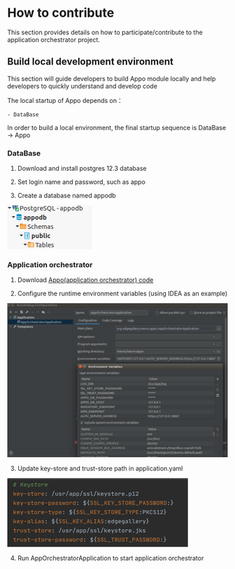 How to contribute
==========================

This section provides details on how to participate/contribute to the application orchestrator project. 

## Build local development environment

This section will guide developers to build Appo module locally and help developers to quickly understand and develop
 code 

The local startup of Appo depends on：
```
- DataBase
```
In order to build a local environment, the final startup sequence is DataBase -> Appo

### DataBase

1. Download and install postgres 12.3 database 

2. Set login name and password, such as appo

3. Create a database named appodb

![](/uploads/images/2020/0924/appodb.png "appodb.png")

### Application orchestrator

1. Download [Appo(application orchestrator) code](https://gitee.com/edgegallery/mecm-appo/)

2. Configure the runtime environment variables (using IDEA as an example)

![](/uploads/images/2020/0924/appo-contribution.png "appo-contribution.png")

3. Update key-store and trust-store path in application.yaml

![](/uploads/images/2020/0924/key-store.png "key-store.png")

4. Run AppOrchestratorApplication to start application orchestrator
